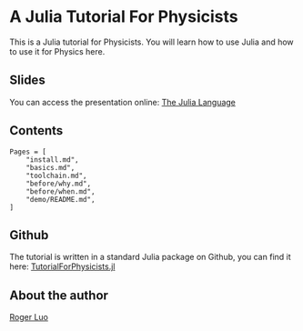 # A Julia Tutorial For Physicists

This is a Julia tutorial for Physicists. You will learn how to use Julia
and how to use it for Physics here.

## Slides

You can access the presentation online: [The Julia Language](http://104.224.129.42/slides/the-julia-language/)

## Contents

```@contents
Pages = [
    "install.md",
    "basics.md",
    "toolchain.md",
    "before/why.md",
    "before/when.md",
    "demo/README.md",
]
```

## Github

The tutorial is written in a standard Julia package on Github, you can find it here: [TutorialForPhysicists.jl](https://github.com/Roger-luo/TutorialForPhysicists.jl)

## About the author

[Roger Luo](http://rogerluo.me/)
